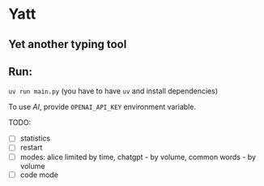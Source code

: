 # Yatt
## Yet another typing tool

## Run:
`uv run main.py` (you have to have `uv` and install dependencies)

To use _AI_, provide `OPENAI_API_KEY` environment variable.

TODO:
 - [ ] statistics
 - [ ] restart
 - [ ] modes: alice limited by time, chatgpt - by volume, common words - by volume
 - [ ] code mode